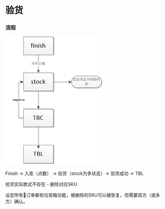 # 验货

### 流程

![](/assets/image001.gif)

Finish  -&gt; 入库（点数） -&gt; 验货（stock为多状态）-&gt; 验货成功 -&gt; TBL

验货实际款式不存在 - 删除对应SKU

设定所有订单都有垃圾箱功能，被删除的SKU可以被恢复，但需要双方（或多方）确认。

